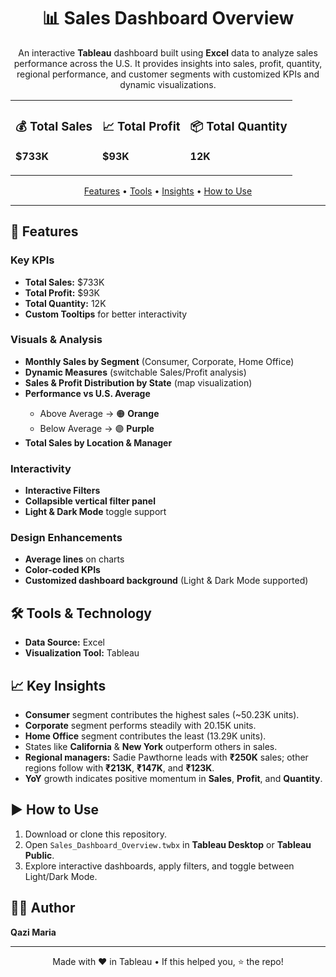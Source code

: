 <!-- README.md (HTML-styled for GitHub) -->
<div align="center">

  <h1>📊 Sales Dashboard Overview</h1>
  <p>
    An interactive <b>Tableau</b> dashboard built using <b>Excel</b> data to analyze sales performance across the U.S.
    It provides insights into sales, profit, quantity, regional performance, and customer segments with customized KPIs and dynamic visualizations.
  </p>

  <!-- KPI Cards -->
  <table>
    <tr>
      <td>
        <h3>💰 Total Sales</h3>
        <p><b>$733K</b></p>
      </td>
      <td>
        <h3>📈 Total Profit</h3>
        <p><b>$93K</b></p>
      </td>
      <td>
        <h3>📦 Total Quantity</h3>
        <p><b>12K</b></p>
      </td>
    </tr>
  </table>

  <!-- Quick Actions -->
  <p>
    <a href="#-features">Features</a> •
    <a href="#-tools--technology">Tools</a> •
    <a href="#-key-insights">Insights</a> •
    <a href="#%EF%B8%8F-how-to-use">How to Use</a>
  </p>
</div>

<hr/>

<h2 id="-features">🚀 Features</h2>

<h3>Key KPIs</h3>
<ul>
  <li><b>Total Sales:</b> $733K</li>
  <li><b>Total Profit:</b> $93K</li>
  <li><b>Total Quantity:</b> 12K</li>
  <li><b>Custom Tooltips</b> for better interactivity</li>
</ul>

<h3>Visuals & Analysis</h3>
<ul>
  <li><b>Monthly Sales by Segment</b> (Consumer, Corporate, Home Office)</li>
  <li><b>Dynamic Measures</b> (switchable Sales/Profit analysis)</li>
  <li><b>Sales & Profit Distribution by State</b> (map visualization)</li>
  <li><b>Performance vs U.S. Average</b></li>
  <ul>
    <li>Above Average → 🟠 <b>Orange</b></li>
    <li>Below Average → 🟣 <b>Purple</b></li>
  </ul>
  <li><b>Total Sales by Location & Manager</b></li>
</ul>

<h3>Interactivity</h3>
<ul>
  <li><b>Interactive Filters</b></li>
  <li><b>Collapsible vertical filter panel</b></li>
  <li><b>Light & Dark Mode</b> toggle support</li>
</ul>

<h3>Design Enhancements</h3>
<ul>
  <li><b>Average lines</b> on charts</li>
  <li><b>Color-coded KPIs</b></li>
  <li><b>Customized dashboard background</b> (Light & Dark Mode supported)</li>
</ul>

<h2 id="-tools--technology">🛠 Tools & Technology</h2>
<ul>
  <li><b>Data Source:</b> Excel</li>
  <li><b>Visualization Tool:</b> Tableau</li>
</ul>

<h2 id="-key-insights">📈 Key Insights</h2>
<ul>
  <li><b>Consumer</b> segment contributes the highest sales (~50.23K units).</li>
  <li><b>Corporate</b> segment performs steadily with 20.15K units.</li>
  <li><b>Home Office</b> segment contributes the least (13.29K units).</li>
  <li>States like <b>California</b> & <b>New York</b> outperform others in sales.</li>
  <li><b>Regional managers:</b> Sadie Pawthorne leads with <b>₹250K</b> sales; other regions follow with <b>₹213K</b>, <b>₹147K</b>, and <b>₹123K</b>.</li>
  <li><b>YoY</b> growth indicates positive momentum in <b>Sales</b>, <b>Profit</b>, and <b>Quantity</b>.</li>
</ul>


<h2 id="%EF%B8%8F-how-to-use">▶️ How to Use</h2>
<ol>
  <li>Download or clone this repository.</li>
  <li>Open <code>Sales_Dashboard_Overview.twbx</code> in <b>Tableau Desktop</b> or <b>Tableau Public</b>.</li>
  <li>Explore interactive dashboards, apply filters, and toggle between Light/Dark Mode.</li>
</ol>

<h2 id="-author">👩‍💻 Author</h2>
<p>
  <b>Qazi Maria</b><br/>
  <!-- Optional: Add contact links -->
  <!-- <a href="https://www.linkedin.com/in/yourprofile">LinkedIn</a> • <a href="mailto:you@example.com">Email</a> -->
</p>

<hr/>

<p align="center">
  Made with ❤️ in Tableau • If this helped you, ⭐ the repo!
</p>

